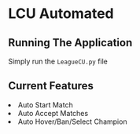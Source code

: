 # LCU Automated

## Running The Application

Simply run the `LeagueCU.py` file



## Current Features
<li>Auto Start Match</li>
<li>Auto Accept Matches</li>
<li>Auto Hover/Ban/Select Champion</li>
